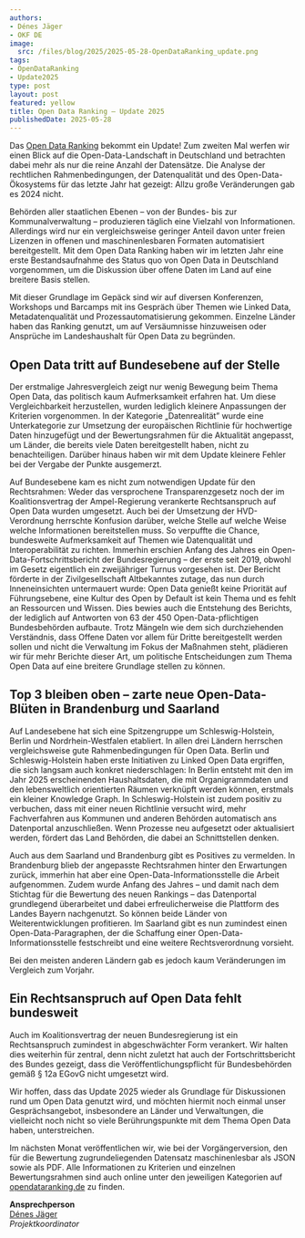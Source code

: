 ```yaml
---
authors:
- Dénes Jäger
- OKF DE
image:
  src: /files/blog/2025/2025-05-28-OpenDataRanking_update.png
tags:
- OpenDataRanking
- Update2025
type: post
layout: post
featured: yellow
title: Open Data Ranking – Update 2025
publishedDate: 2025-05-28
---
```


Das [Open Data Ranking](https://opendataranking.de/) bekommt ein Update! Zum zweiten Mal werfen wir einen Blick auf die Open-Data-Landschaft in Deutschland und betrachten dabei mehr als nur die reine Anzahl der Datensätze. Die Analyse der rechtlichen Rahmenbedingungen, der Datenqualität und des Open-Data-Ökosystems für das letzte Jahr hat gezeigt: Allzu große Veränderungen gab es 2024 nicht.

Behörden aller staatlichen Ebenen – von der Bundes- bis zur Kommunalverwaltung – produzieren täglich eine Vielzahl von Informationen. Allerdings wird nur ein vergleichsweise geringer Anteil davon unter freien Lizenzen in offenen und maschinenlesbaren Formaten automatisiert bereitgestellt. Mit dem Open Data Ranking haben wir im letzten Jahr eine erste Bestandsaufnahme des Status quo von Open Data in Deutschland vorgenommen, um die Diskussion über offene Daten im Land auf eine breitere Basis stellen.

Mit dieser Grundlage im Gepäck sind wir auf diversen Konferenzen, Workshops und Barcamps mit ins Gespräch über Themen wie Linked Data, Metadatenqualität und Prozessautomatisierung gekommen. Einzelne Länder haben das Ranking genutzt, um auf Versäumnisse hinzuweisen oder Ansprüche im Landeshaushalt für Open Data zu begründen. 

## Open Data tritt auf Bundesebene auf der Stelle

Der erstmalige Jahresvergleich zeigt nur wenig Bewegung beim Thema Open Data, das politisch kaum Aufmerksamkeit erfahren hat. Um diese Vergleichbarkeit herzustellen, wurden lediglich kleinere Anpassungen der Kriterien vorgenommen. In der Kategorie „Datenrealität” wurde eine Unterkategorie zur Umsetzung der europäischen Richtlinie für hochwertige Daten hinzugefügt und der Bewertungsrahmen für die Aktualität angepasst, um Länder, die bereits viele Daten bereitgestellt haben, nicht zu benachteiligen. Darüber hinaus haben wir mit dem Update kleinere Fehler bei der Vergabe der Punkte ausgemerzt.

Auf Bundesebene kam es nicht zum notwendigen Update für den Rechtsrahmen: Weder das versprochene Transparenzgesetz noch der im Koalitionsvertrag der Ampel-Regierung verankerte Rechtsanspruch auf Open Data wurden umgesetzt. Auch bei der Umsetzung der HVD-Verordnung herrschte Konfusion darüber, welche Stelle auf welche Weise welche Informationen bereitstellen muss. So verpuffte die Chance, bundesweite Aufmerksamkeit auf Themen wie Datenqualität und Interoperabilität zu richten. Immerhin erschien Anfang des Jahres ein Open-Data-Fortschrittsbericht der Bundesregierung – der erste seit 2019, obwohl im Gesetz eigentlich ein zweijähriger Turnus vorgesehen ist. Der Bericht förderte in der Zivilgesellschaft Altbekanntes zutage, das nun durch Inneneinsichten untermauert wurde: Open Data genießt keine Priorität auf Führungsebene, eine Kultur des Open by Default ist kein Thema und es fehlt an Ressourcen und Wissen. Dies bewies auch die Entstehung des Berichts, der lediglich auf Antworten von 63 der 450 Open-Data-pflichtigen Bundesbehörden aufbaute. Trotz Mängeln wie dem sich durchziehenden Verständnis, dass Offene Daten vor allem für Dritte bereitgestellt werden sollen und nicht die Verwaltung im Fokus der Maßnahmen steht, plädieren wir für mehr Berichte dieser Art, um politische Entscheidungen zum Thema Open Data auf eine breitere Grundlage stellen zu können.

## Top 3 bleiben oben – zarte neue Open-Data-Blüten in Brandenburg und Saarland

Auf Landesebene hat sich eine Spitzengruppe um Schleswig-Holstein, Berlin und Nordrhein-Westfalen etabliert. In allen drei Ländern herrschen vergleichsweise gute Rahmenbedingungen für Open Data. Berlin und Schleswig-Holstein haben erste Initiativen zu Linked Open Data ergriffen, die sich langsam auch konkret niederschlagen: In Berlin entsteht mit den im Jahr 2025 erscheinenden Haushaltsdaten, die mit Organigrammdaten und den lebensweltlich orientierten Räumen verknüpft werden können, erstmals ein kleiner Knowledge Graph. In Schleswig-Holstein ist zudem positiv zu verbuchen, dass mit einer neuen Richtlinie versucht wird, mehr Fachverfahren aus Kommunen und anderen Behörden automatisch ans Datenportal anzuschließen. Wenn Prozesse neu aufgesetzt oder aktualisiert werden, fördert das Land Behörden, die dabei an Schnittstellen denken.

Auch aus dem Saarland und Brandenburg gibt es Positives zu vermelden. In Brandenburg blieb der angepasste Rechtsrahmen hinter den Erwartungen zurück, immerhin hat aber eine Open-Data-Informationsstelle die Arbeit aufgenommen. Zudem wurde Anfang des Jahres – und damit nach dem Stichtag für die Bewertung des neuen Rankings – das Datenportal grundlegend überarbeitet und dabei erfreulicherweise die Plattform des Landes Bayern nachgenutzt. So können beide Länder von Weiterentwicklungen profitieren. Im Saarland gibt es nun zumindest einen Open-Data-Paragraphen, der die Schaffung einer Open-Data-Informationsstelle festschreibt und eine weitere Rechtsverordnung vorsieht.

Bei den meisten anderen Ländern gab es jedoch kaum Veränderungen im Vergleich zum Vorjahr.

## Ein Rechtsanspruch auf Open Data fehlt bundesweit

Auch im Koalitionsvertrag der neuen Bundesregierung ist ein Rechtsanspruch zumindest in abgeschwächter Form verankert. Wir halten dies weiterhin für zentral, denn nicht zuletzt hat auch der Fortschrittsbericht des Bundes gezeigt, dass die Veröffentlichungspflicht für Bundesbehörden gemäß § 12a EGovG nicht umgesetzt wird.

Wir hoffen, dass das Update 2025 wieder als Grundlage für Diskussionen rund um Open Data genutzt wird, und möchten hiermit noch einmal unser Gesprächsangebot, insbesondere an Länder und Verwaltungen, die vielleicht noch nicht so viele Berührungspunkte mit dem Thema Open Data haben, unterstreichen.

Im nächsten Monat veröffentlichen wir, wie bei der Vorgängerversion, den für die Bewertung zugrundeliegenden Datensatz maschinenlesbar als JSON sowie als PDF. Alle Informationen zu Kriterien und einzelnen Bewertungsrahmen sind auch online unter den jeweiligen Kategorien auf [opendataranking.de](https://opendataranking.de/) zu finden.

**Ansprechperson**<br>
[Dénes Jäger](mailto:denes.jaeger@okfn.de)<br>
*Projektkoordinator*

